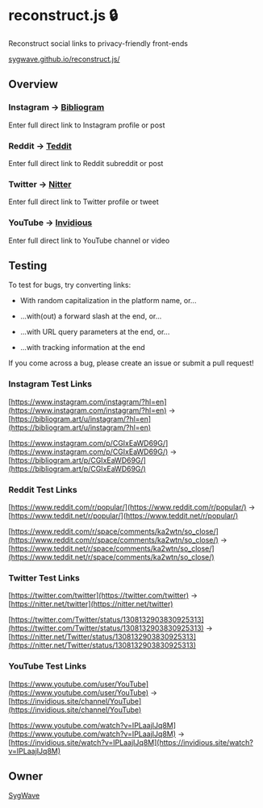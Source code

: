 # reconstruct.js 🔒

Reconstruct social links to privacy-friendly front-ends

[sygwave.github.io/reconstruct.js/](https://sygwave.github.io/reconstruct.js/)

## Overview

### Instagram -> [Bibliogram](https://github.com/cloudrac3r/bibliogram)

Enter full direct link to Instagram profile or post

### Reddit -> [Teddit](https://codeberg.org/teddit/teddit)

Enter full direct link to Reddit subreddit or post

### Twitter -> [Nitter](https://github.com/zedeus/nitter)

Enter full direct link to Twitter profile or tweet

### YouTube -> [Invidious](https://github.com/iv-org/invidious)

Enter full direct link to YouTube channel or video

## Testing

To test for bugs, try converting links:

* With random capitalization in the platform name, or...
  
* ...with(out) a forward slash at the end, or...
  
* ...with URL query parameters at the end, or...
  
* ...with tracking information at the end
  
If you come across a bug, please create an issue or submit a pull request!

### Instagram Test Links

[https://www.instagram.com/instagram/?hl=en](https://www.instagram.com/instagram/?hl=en) -> [https://bibliogram.art/u/instagram/?hl=en](https://bibliogram.art/u/instagram/?hl=en)

[https://www.instagram.com/p/CGIxEaWD69G/](https://www.instagram.com/p/CGIxEaWD69G/) -> [https://bibliogram.art/p/CGIxEaWD69G/](https://bibliogram.art/p/CGIxEaWD69G/)

### Reddit Test Links

[https://www.reddit.com/r/popular/](https://www.reddit.com/r/popular/) -> [https://www.teddit.net/r/popular/](https://www.teddit.net/r/popular/)

[https://www.reddit.com/r/space/comments/ka2wtn/so_close/](https://www.reddit.com/r/space/comments/ka2wtn/so_close/) -> [https://www.teddit.net/r/space/comments/ka2wtn/so_close/](https://www.teddit.net/r/space/comments/ka2wtn/so_close/)

### Twitter Test Links

[https://twitter.com/twitter](https://twitter.com/twitter) -> [https://nitter.net/twitter](https://nitter.net/twitter)

[https://twitter.com/Twitter/status/1308132903830925313](https://twitter.com/Twitter/status/1308132903830925313) -> [https://nitter.net/Twitter/status/1308132903830925313](https://nitter.net/Twitter/status/1308132903830925313)

### YouTube Test Links

[https://www.youtube.com/user/YouTube](https://www.youtube.com/user/YouTube) -> [https://invidious.site/channel/YouTube](https://invidious.site/channel/YouTube)

[https://www.youtube.com/watch?v=IPLaajIJq8M](https://www.youtube.com/watch?v=IPLaajIJq8M) -> [https://invidious.site/watch?v=IPLaajIJq8M](https://invidious.site/watch?v=IPLaajIJq8M)

## Owner

[SygWave](https://sygwave.github.io)
